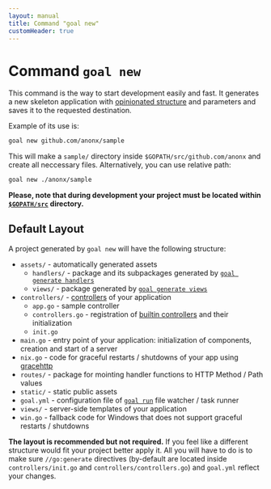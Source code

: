 ```yaml
---
layout: manual
title: Command "goal new"
customHeader: true
---
```

# Command `goal new`
This command is the way to start development easily and fast. It generates a new skeleton application
with [opinionated structure](#default-layout) and parameters and saves it to the requested destination.

Example of its use is:

```bash
goal new github.com/anonx/sample
```

This will make a `sample/` directory inside `$GOPATH/src/github.com/anonx` and create all neccessary files.
Alternatively, you can use relative path:

```bash
goal new ./anonx/sample
```

**Please, note that during development your project must be
located within [`$GOPATH/src`](https://golang.org/cmd/go/#hdr-GOPATH_environment_variable) directory.**

## Default Layout
A project generated by `goal new` will have the following structure:

* `assets/` - automatically generated assets
  * `handlers/` - package and its subpackages generated by [`goal generate handlers`](../handlers/)
  * `views/` - package generated by [`goal generate views`](../views/)
* `controllers/` - [controllers](../handlers/controllers.html) of your application
  * `app.go` - sample controller
  * `controllers.go` - registration of [builtin controllers](../controllers/) and their initialization
  * `init.go`
* `main.go` - entry point of your application: initialization of components, creation and start of a server
* `nix.go` - code for graceful restarts / shutdowns of your app using
[gracehttp](https://github.com/facebookgo/grace)
* `routes/` - package for mointing handler functions to HTTP Method / Path values
* `static/` - static public assets
* `goal.yml` - configuration file of [`goal run`](../run/) file watcher / task runner
* `views/` - server-side templates of your application
* `win.go` - fallback code for Windows that does not support graceful restarts / shutdowns

**The layout is recommended but not required.**
If you feel like a different structure would fit your project better apply it.
All you will have to do is to make sure `//go:generate` directives (by-default are located inside
`controllers/init.go` and `controllers/controllers.go`) and `goal.yml` reflect your changes.
